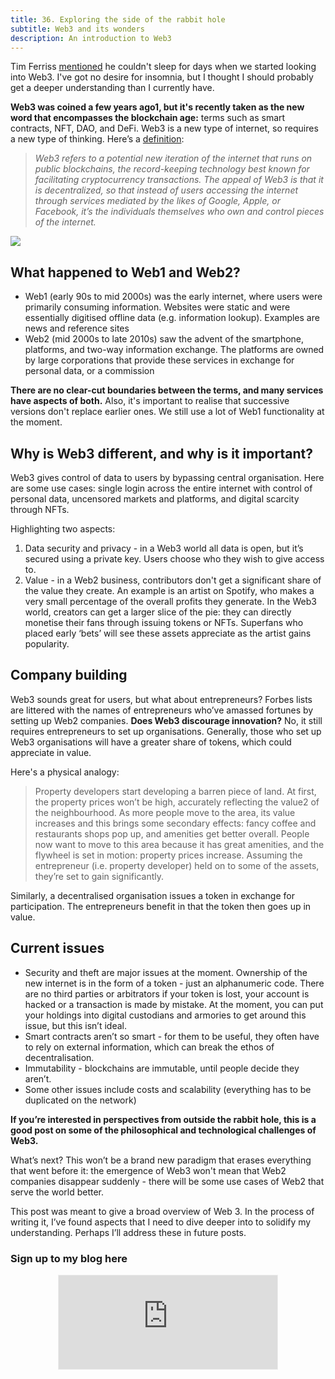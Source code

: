 ```yaml
---
title: 36. Exploring the side of the rabbit hole
subtitle: Web3 and its wonders
description: An introduction to Web3
---
```


Tim Ferriss [mentioned](https://tim.blog/2021/10/28/chris-dixon-naval-ravikant/) he couldn't sleep for days when we started looking into Web3. I've got no desire for insomnia, but I thought I should probably get a deeper understanding than I currently have.

__Web3 was coined a few years ago1, but it's recently taken as the new word that encompasses the blockchain age:__ terms such as smart contracts, NFT, DAO, and DeFi. Web3 is a new type of internet, so requires a new type of thinking. Here’s a [definition](https://slate.com/technology/2021/11/web3-explained-crypto-nfts-bored-apes.html):

> *Web3 refers to a potential new iteration of the internet that runs on public blockchains, the record-keeping technology best known for facilitating cryptocurrency transactions. The appeal of Web3 is that it is decentralized, so that instead of users accessing the internet through services mediated by the likes of Google, Apple, or Facebook, it’s the individuals themselves who own and control pieces of the internet.*

<img src="{{ site.baseurl }}/assets/img/posts/36a.png">

## What happened to Web1 and Web2?
- Web1 (early 90s to mid 2000s) was the early internet, where users were primarily consuming information. Websites were static and were essentially digitised offline data (e.g. information lookup). Examples are news and reference sites
- Web2 (mid 2000s to late 2010s) saw the advent of the smartphone, platforms, and two-way information exchange. The platforms are owned by large corporations that provide these services in exchange for personal data, or a commission

__There are no clear-cut boundaries between the terms, and many services have aspects of both.__ Also, it's important to realise that successive versions don't replace earlier ones. We still use a lot of Web1 functionality at the moment.

## Why is Web3 different, and why is it important?
Web3 gives control of data to users by bypassing central organisation. Here are some use cases: single login across the entire internet with control of personal data, uncensored markets and platforms, and digital scarcity through NFTs.

Highlighting two aspects:
1. Data security and privacy - in a Web3 world all data is open, but it’s secured using a private key. Users choose who they wish to give access to.
2. Value - in a Web2 business, contributors don't get a significant share of the value they create. An example is an artist on Spotify, who makes a very small percentage of the overall profits they generate. In the Web3 world, creators can get a larger slice of the pie: they can directly monetise their fans through issuing tokens or NFTs. Superfans who placed early ‘bets’ will see these assets appreciate as the artist gains popularity.

## Company building
Web3 sounds great for users, but what about entrepreneurs? Forbes lists are littered with the names of entrepreneurs who’ve amassed fortunes by setting up Web2 companies. __Does Web3 discourage innovation?__ No, it still requires entrepreneurs to set up organisations. Generally, those who set up Web3 organisations will have a greater share of tokens, which could appreciate in value.

Here's a physical analogy:

> Property developers start developing a barren piece of land. At first, the property prices won’t be high, accurately reflecting the value2 of the neighbourhood. As more people move to the area, its value increases and this brings some secondary effects: fancy coffee and restaurants shops pop up, and amenities get better overall. People now want to move to this area because it has great amenities, and the flywheel is set in motion: property prices increase. Assuming the entrepreneur (i.e. property developer) held on to some of the assets, they’re set to gain significantly.

Similarly, a decentralised organisation issues a token in exchange for participation. The entrepreneurs benefit in that the token then goes up in value.

## Current issues
- Security and theft are major issues at the moment. Ownership of the new internet is in the form of a token - just an alphanumeric code. There are no third parties or arbitrators if your token is lost, your account is hacked or a transaction is made by mistake. At the moment, you can put your holdings into digital custodians and armories to get around this issue, but this isn’t ideal.
- Smart contracts aren’t so smart - for them to be useful, they often have to rely on external information, which can break the ethos of decentralisation.
- Immutability - blockchains are immutable, until people decide they aren’t.
- Some other issues include costs and scalability (everything has to be duplicated on the network)

__If you’re interested in perspectives from outside the rabbit hole, this is a good post on some of the philosophical and technological challenges of Web3.__

What’s next?
This won’t be a brand new paradigm that erases everything that went before it: the emergence of Web3 won't mean that Web2 companies disappear suddenly - there will be some use cases of Web2 that serve the world better.

This post was meant to give a broad overview of Web 3. In the process of writing it, I’ve found aspects that I need to dive deeper into to solidify my understanding. Perhaps I’ll address these in future posts.


### Sign up to my blog here
<div
  style="text-align:center;width:100%;">
<iframe src="https://taariq.substack.com/embed" width="350" height="150" style="border:1px solid #EEE; background:white; margin: 0 auto; dislay: block;" frameborder="0" scrolling="no"></iframe>

</div>

